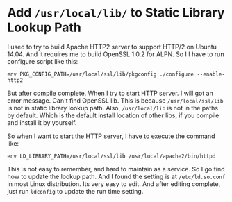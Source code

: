 Add `/usr/local/lib/` to Static Library Lookup Path
===================================================

I used to try to build Apache HTTP2 server to support HTTP/2 on Ubuntu 14.04.
And it requires me to build OpenSSL 1.0.2 for ALPN. So I I have to run configure script like this:

    env PKG_CONFIG_PATH=/usr/local/ssl/lib/pkgconfig ./configure --enable-http2

But after compile complete. When I try to start HTTP server. I will got an error message.
Can't find OpenSSL lib. This is because `/usr/local/ssl/lib` is not in static library lookup path.
Also, `/usr/local/lib` is not in the paths by default. Which is the default install location of other
libs, if you compile and install it by yourself.

So when I want to start the HTTP server, I have to execute the command like:

    env LD_LIBRARY_PATH=/usr/local/ssl/lib /usr/local/apache2/bin/httpd

This is not easy to remember, and hard to maintain as a service. So I go find how to update the lookup path.
And I found the setting is at `/etc/ld.so.conf` in most Linux distribution. Its very easy to edit.
And after editing complete, just run `ldconfig` to update the run time setting.
